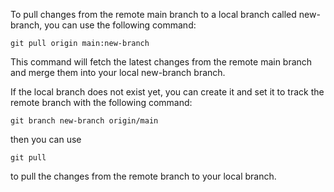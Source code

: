 To pull changes from the remote main branch to a local branch called new-branch, you can use the following command:

```
git pull origin main:new-branch
```
This command will fetch the latest changes from the remote main branch and merge them into your local new-branch branch.

If the local branch does not exist yet, you can create it and set it to track the remote branch with the following command:

```
git branch new-branch origin/main
```
then you can use

```
git pull 
```
to pull the changes from the remote branch to your local branch.